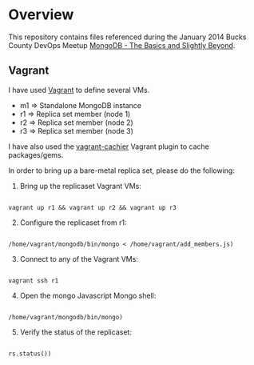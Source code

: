 # Overview

This repository contains files referenced during the January 2014 Bucks County DevOps Meetup [MongoDB - The Basics and Slightly Beyond](http://www.meetup.com/Bucks-County-DevOps/events/153800082/).

## Vagrant

I have used [Vagrant](http://www.vagrantup.com/) to define several VMs.

* m1 => Standalone MongoDB instance
* r1 => Replica set member (node 1)
* r2 => Replica set member (node 2)
* r3 => Replica set member (node 3)

I have also used the [vagrant-cachier](https://github.com/fgrehm/vagrant-cachier) Vagrant plugin to cache packages/gems.

In order to bring up a bare-metal replica set, please do the following:

1. Bring up the replicaset Vagrant VMs:

```

vagrant up r1 && vagrant up r2 && vagrant up r3

```

2. Configure the replicaset from r1:

```

/home/vagrant/mongodb/bin/mongo < /home/vagrant/add_members.js)

```

3. Connect to any of the Vagrant VMs:

```

vagrant ssh r1

```

4. Open the mongo Javascript Mongo shell:

```

/home/vagrant/mongodb/bin/mongo)

```

5. Verify the status of the replicaset:

```

rs.status())

```